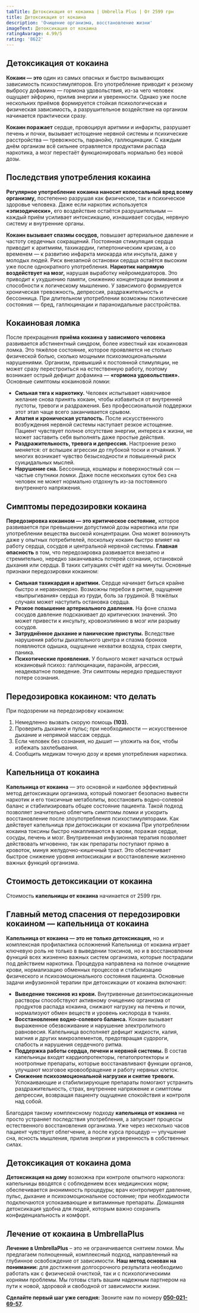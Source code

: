 ```yaml
---
tabTitle: Детоксикация от кокаина | Umbrella Plus | От 2599 грн
title: Детоксикация от кокаина
description: 'Очищение организма, восстановление жизни'
imageText: Детоксикация от кокаина
ratingAvarage: 4.99/5
rating: '8622'
---
```


## Детоксикация от кокаина

**Кокаин — это** один из самых опасных и быстро вызывающих зависимость психостимуляторов. Его употребление приводит к резкому выбросу дофамина — гормона удовольствия, из-за чего человек ощущает эйфорию, прилив энергии и уверенности. Однако уже после нескольких приёмов формируется стойкая психологическая и физическая зависимость, а разрушительное воздействие на организм начинается практически сразу.

**Кокаин поражает** сердце, провоцируя аритмии и инфаркты, разрушает печень и почки, вызывает истощение нервной системы и психические расстройства — тревожность, паранойю, галлюцинации. С каждым днём организм всё сильнее отравляется продуктами распада наркотика, а мозг перестаёт функционировать нормально без новой дозы.

## Последствия употребления кокаина

**Регулярное употребление кокаина наносит колоссальный вред всему организму,** постепенно разрушая как физическое, так и психическое здоровье человека. Даже если наркотик используется **«эпизодически»,** его воздействие остаётся разрушительным — каждый приём усиливает интоксикацию, изнашивает сосуды, нервную систему и внутренние органы.

**Кокаин вызывает спазмы сосудов,** повышает артериальное давление и частоту сердечных сокращений. Постоянная стимуляция сердца приводит к аритмиям, тахикардии, гипертоническим кризам, а со временем — к развитию инфаркта миокарда или инсульта, даже у молодых людей. Риск внезапной остановки сердца остаётся высоким уже после однократного употребления. **Наркотик напрямую воздействует на мозг,** нарушая выработку нейромедиаторов. Это приводит к ухудшению памяти, снижению концентрации внимания и способности к логическому мышлению. У зависимого формируется хроническая тревожность, депрессия, раздражительность и бессонница. При длительном употреблении возможны психотические состояния — бред, галлюцинации и параноидальные расстройства.

## Кокаиновая ломка

После прекращения **приёма кокаина у зависимого человека** развивается абстинентный синдром, более известный как кокаиновая ломка. Это тяжёлое состояние, которое проявляется не столько физической болью, сколько мощными психоэмоциональными нарушениями. Организм, привыкший к постоянной стимуляции, не может сразу перестроиться на естественную работу, поэтому возникает острый дефицит дофамина — **«гормона удовольствия».** Основные симптомы кокаиновой ломки:

* **Сильная тяга к наркотику.** Человек испытывает навязчивое желание снова принять кокаин, чтобы избавиться от внутренней пустоты, тревоги и раздражения. Без профессиональной поддержки этот этап чаще всего заканчивается срывом.
* **Апатия и хроническая усталость.** После искусственного возбуждения нервной системы наступает резкое истощение. Пациент чувствует полное отсутствие энергии, интереса к жизни, не может заставить себя выполнять даже простые действия.
* **Раздражительность, тревога и депрессия.** Настроение резко меняется: от вспышек агрессии до глубокой тоски и отчаяния. У многих возникает чувство безысходности и повышенный риск суицидальных мыслей.
* **Нарушение сна.** Бессонница, кошмары и поверхностный сон — частые спутники ломки. Даже после нескольких суток без сна человек не может нормально отдохнуть из-за постоянного внутреннего напряжения.

## Симптомы передозировки кокаина

**Передозировка кокаином — это критическое состояние,** которое развивается при превышении допустимой дозы наркотика или при употреблении вещества высокой концентрации. Она может возникнуть даже у опытных потребителей, поскольку кокаин быстро влияет на работу сердца, сосудов и центральной нервной системы. **Главная опасность** в том, что передозировка развивается внезапно и стремительно, нередко заканчиваясь потерей сознания, остановкой дыхания или сердца. В таких ситуациях счёт идёт на минуты. Основные признаки передозировки кокаином:

* **Сильная тахикардия и аритмии.** Сердце начинает биться крайне быстро и неравномерно. Возможны перебои в ритме, ощущение «выпрыгивания» сердца из груди, боль за грудиной. В тяжёлых случаях может наступить остановка сердца.
* **Резкое повышение артериального давления.** На фоне спазма сосудов давление подскакивает до критических значений. Это может привести к инсульту, кровоизлиянию в мозг или разрыву сосудов.
* **Затруднённое дыхание и панические приступы.** Вследствие нарушения работы дыхательного центра и спазма бронхов появляются одышка, ощущение нехватки воздуха, страх смерти, паника.
* **Психотические проявления.** У больного может начаться острый кокаиновый психоз: галлюцинации, паранойя, агрессия, неадекватное поведение. Эти симптомы нередко предшествуют потере сознания.

## Передозировка кокаином: что делать

При подозрении на передозировку кокаином:

1. Немедленно вызвать скорую помощь **(103).**
2. Проверить дыхание и пульс; при необходимости — искусственное дыхание и непрямой массаж сердца.
3. Если человек без сознания, но дышит — уложить на бок, чтобы избежать захлебывания.
4. Сообщить медикам точную дозу и время употребления наркотика.

## Капельница от кокаина

**Капельница от кокаина** — это основной и наиболее эффективный метод детоксикации организма, который помогает безопасно вывести наркотик и его токсичные метаболиты, восстановить водно-солевой баланс и стабилизировать общее состояние пациента. Такой подход позволяет значительно облегчить симптомы ломки и ускорить восстановление после злоупотребления психостимуляторами. Как действует капельница при детоксикации от кокаина При употреблении кокаина токсины быстро накапливаются в крови, поражая сердце, сосуды, печень и мозг. Внутривенная инфузионная терапия позволяет действовать мгновенно, так как препараты поступают прямо в кровоток, минуя желудочно-кишечный тракт. Это обеспечивает быстрое снижение уровня интоксикации и восстановление жизненно важных функций организма.

## Стоимость детоксикации от кокаина

Стоимость **капельницы от кокаина** начинается от 2599 грн.

## Главный метод спасения от передозировки кокаином — капельница от кокаина

**Капельница от кокаина — это не только детоксикация,** но и комплексная профилактика осложнений Капельница от кокаина играет ключевую роль не только в выведении токсинов, но и в восстановлении функций всех жизненно важных систем организма, которые пострадали под действием наркотика. Процедура направлена на полное очищение крови, нормализацию обменных процессов и стабилизацию физического и психоэмоционального состояния пациента. Основные задачи инфузионной терапии при детоксикации от кокаина включают:

* **Выведение токсинов из крови.** Внутривенные дезинтоксикационные растворы способствуют активному очищению организма от продуктов распада кокаина, снижают нагрузку на печень и почки, нормализуют обмен веществ и уровень кислорода в тканях.
* **Восстановление водно-солевого баланса.** Кокаин вызывает выраженное обезвоживание и нарушение электролитного равновесия. Капельница восполняет дефицит жидкости, калия, магния и других микроэлементов, предотвращая судороги, слабость и нарушения сердечного ритма.
* **Поддержка работы сердца, печени и нервной системы.** В состав капельницы входят кардиопротекторы, гепатопротекторы и ноотропные препараты, которые восстанавливают функции органов, улучшают мозговое кровообращение и работу нервных клеток.
* **Снижение психоэмоциональной нагрузки и снятие тревоги.** Успокаивающие и стабилизирующие препараты помогают устранить раздражительность, страх, внутреннее напряжение и симптомы депрессии, возвращая пациенту ощущение спокойствия и контроля над собой.

Благодаря такому комплексному подходу **капельница от кокаина** не просто устраняет последствия употребления, а запускает процессы естественного восстановления организма. Уже через несколько часов пациент чувствует облегчение, а после курса процедур — улучшение сна, ясность мышления, прилив энергии и уверенность в собственных силах.

## Детоксикация от кокаина дома

**Детоксикация на дому** возможна при контроле опытного нарколога: капельницы вводятся с соблюдением всех медицинских норм; обеспечивается анонимность процедуры; врач контролирует давление, пульс, дыхание и психоэмоциональное состояние; при необходимости подключаются успокаивающие и витаминные препараты. Домашняя детоксикация удобна для людей, которым важно сохранить конфиденциальность и комфорт.

## Лечение от кокаина в UmbrellaPlus

**Лечение в UmbrellaPlus** – это не ограничивается снятием ломки. Мы предлагаем полноценный, комплексный подход, направленный на глубинное освобождение от зависимости. **Наш метод основан на понимании:** для достижения долгосрочного результата необходимо работать как с физической очисткой, так и с психологическими корнями проблемы. Мы готовы стать вашим надежным партнером на пути к новой, здоровой и свободной от зависимости жизни.

**Сделайте первый шаг уже сегодня:** Звоните нам по номеру **[050-021-69-57](tel:0500216957)**.

